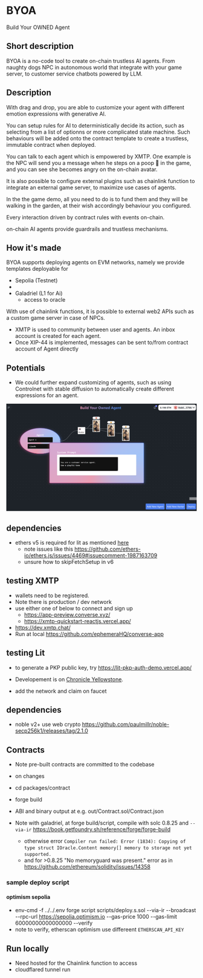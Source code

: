 # BYOA

Build Your OWNED Agent

## Short description
BYOA is a no-code tool to create on-chain trustless AI agents. From naughty dogs NPC in autonomous world that integrate with your game server, to customer service chatbots powered by LLM. 


## Description


With drag and drop, you are able to customize your agent with different emotion expressions with generative AI. 

You can setup rules for AI to deterministically decide its action, such as selecting from a list of optionns or more complicated state machine. Such behaviours will be added onto the contract template to create a trustless, immutable contract when deployed. 




You can talk to each agent which is empowered by XMTP. One example is the NPC will send you a message when he steps on a poop 💩 in the game, and you can see she becomes angry on the on-chain avatar.

 

It is also possible to configure external plugins such as chainlink function to integrate an external game server, to maximize use cases of agents.


In the the game demo, all you need to do is to fund them and they will be walking in the garden, at their wish accordingly behaviour you configured.  


Every interaction driven by contract rules with events on-chain.

on-chain AI agents provide guardrails and trustless mechanisms.


<!-- each genearte = 6511, immediate airdrop -->


## How it's made

BYOA supports deploying agents on EVM networks, namely we provide templates deployable for
- Sepolia (Testnet)
 - 
- Galadriel (L1 for Ai)
   - access to oracle

With use of chainlink functions, it is possible to external web2 APIs such as a custom game server in case of NPCs.


- XMTP is used to community between user and agents. An inbox account is created for each agent.
- Once XIP-44 is implemented, messages can be sent to/from contract account of Agent directly


## Potentials
- We could further expand customizing of agents, such as using Controlnet with stable diffusion to automatically create different expressions for an agent.  


![alt text](image.png)


## dependencies
- ethers v5 is required for lit as mentioned [here](https://developer.litprotocol.com/sdk/serverless-signing/quick-start#set-up-a-controller-wallet)
  - note issues like this https://github.com/ethers-io/ethers.js/issues/4469#issuecomment-1987163709
  - unsure how to skipFetchSetup in v6

## testing XMTP
- wallets need to be registered.
- Note there is production / dev network 
- use either one of below to connect and sign up
  - https://app-preview.converse.xyz/
  - https://xmtp-quickstart-reactjs.vercel.app/
- https://dev.xmtp.chat/
- Run at local https://github.com/ephemeraHQ/converse-app




## testing Lit
- to generate a PKP public key, try https://lit-pkp-auth-demo.vercel.app/

- Developement is on [Chronicle Yellowstone](https://developer.litprotocol.com/connecting-to-a-lit-network/lit-blockchains/chronicle-yellowstone).
 - add the network and claim on faucet



 ## dependencies
 - noble v2+ use web crypto   https://github.com/paulmillr/noble-secp256k1/releases/tag/2.1.0


 ## Contracts

- Note pre-built contracts are committed to the codebase 
- on changes
 - cd packages/contract
 - forge build
 - ABI and binary output at e.g. out/Contract.sol/Contract.json

- Note with galadriel, at forge build/script, compile with solc 0.8.25 and `--via-ir` https://book.getfoundry.sh/reference/forge/forge-build
  - otherwise error `Compiler run failed:
Error (1834): Copying of type struct IOracle.Content memory[] memory to storage not yet supported.`
  - and for >0.8.25 "No memoryguard was present." error as in https://github.com/ethereum/solidity/issues/14358

  
### sample deploy script
#### optimism sepolia
  -  env-cmd -f ../../.env forge script scripts/deploy.s.sol --via-ir  --broadcast  --rpc-url https://sepolia.optimism.io  --gas-price 1000 --gas-limit 60000000000000000 --verify
  - note to verify, etherscan optimism use differeent `ETHERSCAN_API_KEY`


## Run locally
- Need hosted for the Chainlink function to access
- cloudflared tunnel run <id>

